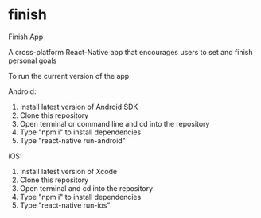 # finish
Finish App

A cross-platform React-Native app that encourages users to set and finish personal goals

To run the current version of the app:

Android:
  1. Install latest version of Android SDK 
  2. Clone this repository
  3. Open terminal or command line and cd into the repository
  4. Type "npm i" to install dependencies
  5. Type "react-native run-android"
  
iOS:
  1. Install latest version of Xcode
  2. Clone this repository
  3. Open terminal and cd into the repository
  4. Type "npm i" to install dependencies
  5. Type "react-native run-ios"
